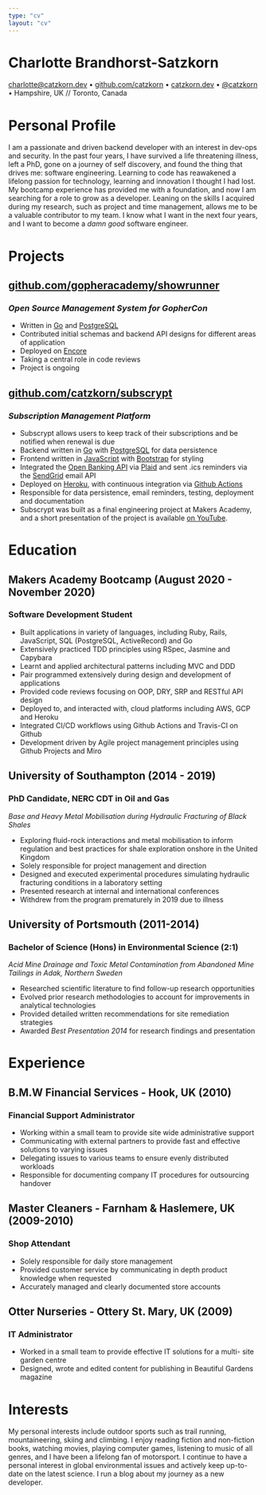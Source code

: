 ```yaml
---
type: "cv"
layout: "cv"
---
```

# Charlotte Brandhorst-Satzkorn
[charlotte@catzkorn.dev](mailto:charlotte@catzkorn.dev) •
[github.com/catzkorn](https://github.com/catzkorn) •
[catzkorn.dev](https://catzkorn.dev) •
[@catzkorn](https://twitter.com/catzkorn) •
Hampshire, UK // Toronto, Canada 
# Personal Profile

I am a passionate and driven backend developer with an interest in dev-ops and security. In the past four years, I have survived a life threatening illness, left a PhD, gone on a journey of self discovery, and found the thing that drives me: software engineering. Learning to code has reawakened a lifelong passion for technology, learning and innovation I thought I had lost. My bootcamp experience has provided me with a foundation, and now I am searching for a role to grow as a developer. Leaning on the skills I acquired during my research, such as project and time management, allows me to be a valuable contributor to my team. I know what I want in the next four years, and I want to become a _damn good_ software engineer. 

# Projects

## [github.com/gopheracademy/showrunner](https://github.com/gopheracademy/showrunner)
### _Open Source Management System for GopherCon_

- Written in [Go](https://golang.org/) and [PostgreSQL](https://www.postgresql.org/)
- Contributed initial schemas and backend API designs for different areas of application
- Deployed on [Encore](https://encore.dev)
- Taking a central role in code reviews 
- Project is ongoing

## [github.com/catzkorn/subscrypt](https://github.com/Catzkorn/subscrypt)
### _Subscription Management Platform_

- Subscrypt allows users to keep track of their subscriptions and be notified when renewal is due
- Backend written in [Go](https://golang.org/) with [PostgreSQL](https://www.postgresql.org/) for data persistence
- Frontend written in [JavaScript](https://en.wikipedia.org/wiki/JavaScript) with [Bootstrap](https://getbootstrap.com/) for styling
- Integrated the [Open Banking API](https://www.openbanking.org.uk/) via [Plaid](https://plaid.com/uk/) and sent .ics reminders via the [SendGrid](https://sendgrid.com/) email API
- Deployed on [Heroku](heroku.com), with continuous integration via [Github Actions](https://github.com/features/actions)
- Responsible for data persistence, email reminders, testing, deployment and documentation
- Subscrypt was built as a final engineering project at Makers Academy, and a short presentation of the project is available [on YouTube](https://youtu.be/xYWKSqh-f94).

# Education

## Makers Academy Bootcamp (August 2020 - November 2020)
### Software Development Student

- Built applications in variety of languages, including Ruby, Rails, JavaScript, SQL (PostgreSQL, ActiveRecord) and Go
- Extensively practiced TDD principles using RSpec, Jasmine and Capybara
- Learnt and applied architectural patterns including MVC and DDD
- Pair programmed extensively during design and development of applications
- Provided code reviews focusing on OOP, DRY, SRP and RESTful API design
- Deployed to, and interacted with, cloud platforms including AWS, GCP and Heroku
- Integrated CI/CD workflows using Github Actions and Travis-CI on Github
- Development driven by Agile project management principles using Github Projects and Miro  

## University of Southampton (2014 - 2019)
### PhD Candidate, NERC CDT in Oil and Gas
_Base and Heavy Metal Mobilisation during Hydraulic Fracturing of Black Shales_

- Exploring fluid-rock interactions and metal mobilisation to inform regulation and best practices for shale exploration onshore in the United Kingdom
- Solely responsible for project management and direction
- Designed and executed experimental procedures simulating hydraulic fracturing conditions in a laboratory setting
- Presented research at internal and international conferences 
- Withdrew from the program prematurely in 2019 due to illness
 
## University of Portsmouth (2011-2014)
### Bachelor of Science (Hons) in Environmental Science (2:1)
_Acid Mine Drainage and Toxic Metal Contamination from Abandoned Mine Tailings in Adak, Northern Sweden_

- Researched scientific literature to find follow-up research opportunities 
- Evolved prior research methodologies to account for improvements in analytical technologies
- Provided detailed written recommendations for site remediation strategies
- Awarded _Best Presentation 2014_ for research findings and presentation

# Experience

## B.M.W Financial Services - Hook, UK (2010)
### Financial Support Administrator
- Working within a small team to provide site wide administrative support 
- Communicating with external partners to provide fast and effective solutions to varying issues 
- Delegating issues to various teams to ensure evenly distributed workloads
- Responsible for documenting company IT procedures for outsourcing handover

## Master Cleaners - Farnham & Haslemere, UK (2009-2010) 
### Shop Attendant
- Solely responsible for daily store management 
- Provided customer service by communicating in depth product knowledge when requested  
- Accurately managed and clearly documented store accounts

## Otter Nurseries - Ottery St. Mary, UK (2009)
### IT Administrator
- Worked in a small team to provide effective IT solutions for a multi- site garden centre
- Designed, wrote and edited content for publishing in Beautiful Gardens magazine

# Interests

My personal interests include outdoor sports such as trail running, mountaineering, skiing and climbing. I enjoy reading fiction and non-fiction books, watching movies, playing computer games, listening to music of all genres, and I have been a lifelong fan of motorsport. I continue to have a personal interest in global environmental issues and actively keep up-to-date on the latest science. I run a blog about my journey as a new developer.

